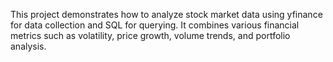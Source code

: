 

This project demonstrates how to analyze stock market data using yfinance for data collection and SQL for querying. It combines various financial metrics such as volatility, price growth, volume trends, and portfolio analysis.
